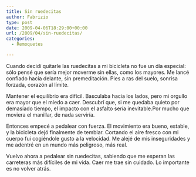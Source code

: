 ```yaml
---
title: Sin ruedecitas
author: Fabrizio
type: post
date: 2009-04-06T18:29:00+00:00
url: /2009/04/sin-ruedecitas/
categories:
  - Remoquetes

---
```

Cuando decidí quitarle las ruedecitas a mi bicicleta no fue un día especial: sólo pensé que sería mejor moverme sin ellas, como los mayores. Me lancé confiado hacia delante, sin premeditación. Pies a ras del suelo, sonrisa forzada, corazón al límite.

Mantener el equilibrio era difícil. Basculaba hacia los lados, pero mi orgullo era mayor que el miedo a caer. Descubrí que, si me quedaba quieto por demasiado tiempo, el impacto con el asfalto sería inevitable.Por mucho que moviera el manillar, de nada serviría.

Entonces empecé a pedalear con fuerza. El movimiento era bueno, estable, y la bicicleta dejó finalmente de temblar. Cortando el aire fresco con mi cuerpo fui cogiéndole gusto a la velocidad. Me alejé de mis inseguridades y me adentré en un mundo más peligroso, más real.

Vuelvo ahora a pedalear sin ruedecitas, sabiendo que me esperan las carreteras más difíciles de mi vida. Caer me trae sin cuidado. Lo importante es no volver atrás.